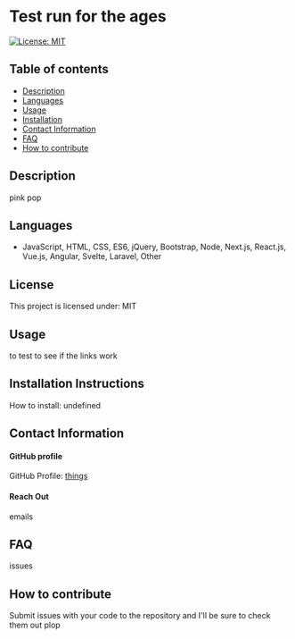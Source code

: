 
# **Test run for the ages**

[![License: MIT](https://img.shields.io/badge/License-MIT-yellow.svg)](https://opensource.org/licenses/MIT)

## **Table of contents**
- [Description](#Description)
- [Languages](#Languages)
- [Usage](#Usage)
- [Installation](#Installation)
- [Contact Information](#Contact)
- [FAQ](#FAQ)
- [How to contribute](#Howtocontribute)

## **Description**
pink pop

## **Languages**
-  JavaScript, HTML, CSS, ES6, jQuery, Bootstrap, Node, Next.js, React.js, Vue.js, Angular, Svelte, Laravel, Other 


## **License**
This project is licensed under: MIT

## **Usage**
to test to see if the links work

## **Installation Instructions**

How to install: 
undefined

## **Contact Information**

#### GitHub profile
GitHub Profile:
[things](https://github.com/things)

#### Reach Out
emails

## **FAQ**
issues

## **How to contribute**
Submit issues with your code to the repository and I'll be sure to check them out 
plop
    